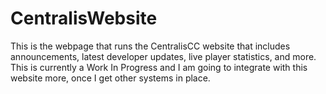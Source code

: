 # CentralisWebsite

This is the webpage that runs the CentralisCC website that includes announcements, latest developer updates, live player statistics, and more. This is currently a Work In Progress and I am going to integrate with this website more, once I get other systems in place.